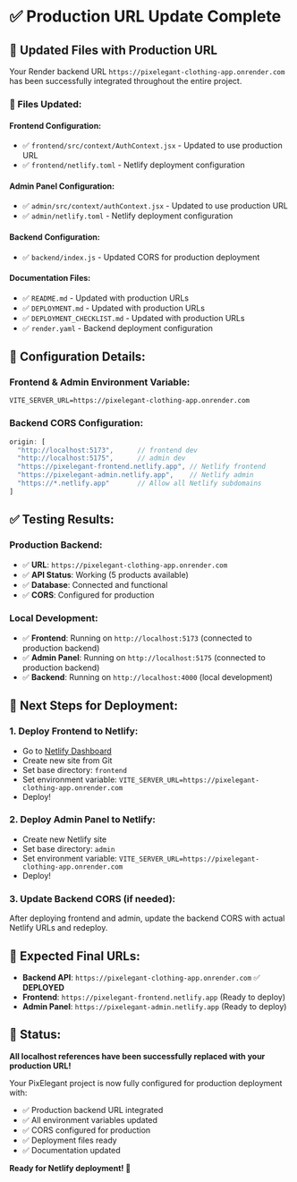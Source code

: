 # ✅ Production URL Update Complete

## 🎯 Updated Files with Production URL

Your Render backend URL `https://pixelegant-clothing-app.onrender.com` has been successfully integrated throughout the entire project.

### 📁 Files Updated:

#### **Frontend Configuration:**
- ✅ `frontend/src/context/AuthContext.jsx` - Updated to use production URL
- ✅ `frontend/netlify.toml` - Netlify deployment configuration

#### **Admin Panel Configuration:**
- ✅ `admin/src/context/authContext.jsx` - Updated to use production URL  
- ✅ `admin/netlify.toml` - Netlify deployment configuration

#### **Backend Configuration:**
- ✅ `backend/index.js` - Updated CORS for production deployment

#### **Documentation Files:**
- ✅ `README.md` - Updated with production URLs
- ✅ `DEPLOYMENT.md` - Updated with production URLs
- ✅ `DEPLOYMENT_CHECKLIST.md` - Updated with production URLs
- ✅ `render.yaml` - Backend deployment configuration

## 🔧 Configuration Details:

### **Frontend & Admin Environment Variable:**
```env
VITE_SERVER_URL=https://pixelegant-clothing-app.onrender.com
```

### **Backend CORS Configuration:**
```javascript
origin: [
  "http://localhost:5173",      // frontend dev
  "http://localhost:5175",      // admin dev
  "https://pixelegant-frontend.netlify.app", // Netlify frontend
  "https://pixelegant-admin.netlify.app",    // Netlify admin
  "https://*.netlify.app"       // Allow all Netlify subdomains
]
```

## ✅ Testing Results:

### **Production Backend:**
- ✅ **URL**: `https://pixelegant-clothing-app.onrender.com`
- ✅ **API Status**: Working (5 products available)
- ✅ **Database**: Connected and functional
- ✅ **CORS**: Configured for production

### **Local Development:**
- ✅ **Frontend**: Running on `http://localhost:5173` (connected to production backend)
- ✅ **Admin Panel**: Running on `http://localhost:5175` (connected to production backend)
- ✅ **Backend**: Running on `http://localhost:4000` (local development)

## 🚀 Next Steps for Deployment:

### **1. Deploy Frontend to Netlify:**
- Go to [Netlify Dashboard](https://app.netlify.com/)
- Create new site from Git
- Set base directory: `frontend`
- Set environment variable: `VITE_SERVER_URL=https://pixelegant-clothing-app.onrender.com`
- Deploy!

### **2. Deploy Admin Panel to Netlify:**
- Create new Netlify site
- Set base directory: `admin`
- Set environment variable: `VITE_SERVER_URL=https://pixelegant-clothing-app.onrender.com`
- Deploy!

### **3. Update Backend CORS (if needed):**
After deploying frontend and admin, update the backend CORS with actual Netlify URLs and redeploy.

## 📱 Expected Final URLs:

- **Backend API**: `https://pixelegant-clothing-app.onrender.com` ✅ **DEPLOYED**
- **Frontend**: `https://pixelegant-frontend.netlify.app` (Ready to deploy)
- **Admin Panel**: `https://pixelegant-admin.netlify.app` (Ready to deploy)

## 🎉 Status:

**All localhost references have been successfully replaced with your production URL!**

Your PixElegant project is now fully configured for production deployment with:
- ✅ Production backend URL integrated
- ✅ All environment variables updated
- ✅ CORS configured for production
- ✅ Deployment files ready
- ✅ Documentation updated

**Ready for Netlify deployment! 🚀**
